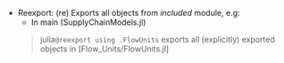 - Reexport: (re) Exports all objects from *included* module, e.g:
    - In main (SupplyChainModels.jl)
    > julia```@reexport using .FlowUnits```
    exports all (explicitly) exported objects in [Flow_Units/FlowUnits.jl]